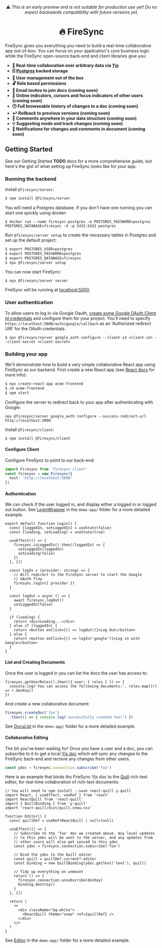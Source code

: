 <p align="center">
⚠️ <em>This is an early preview and is not suitable for production use yet! Do no expect backwards compatibility with future versions yet.</em>
</p>

<h1 align="center">🔥 FireSync</h1>

FireSync gives you everything you need to build a real-time collaborative app out-of-box. You can focus on your application's core business logic while the FireSync open-source back-end and client libraries give you:

* **🚀 Real-time collaboration over arbitrary data via [Yjs](https://github.com/yjs/yjs)**
* **🗄️ [Postgres](https://www.postgresql.org/) backed storage**
* **🧑 User management out of the box**
* **🔓 Role based permissions**
* **📧 Email invites to join docs (coming soon)**
* **👀 Online indicators, cursors and focus indicators of other users (coming soon)**
* **🕒 Full browseable history of changes to a doc (coming soon)**
* **↩️ Rollback to previous versions (coming soon)**
* **💬 Comments anywhere in your data structure (coming soon)**
* **💡 Suggesting mode and track changes (coming soon)**
* **🔔 Notifications for changes and comments in document (coming soon)**

## Getting Started

See our Getting Started **TODO** docs for a more comprehensive guide, but here's the gist of what setting up FireSync looks like for your app.

### Running the backend

Install `@firesync/server`:

```bash
$ npm install @firesync/server
```

You will need a Postgres database. If you don't have one running you can start one quickly using docker:

```
$ docker run --name firesync-postgres -e POSTGRES_PASSWORD=postgres POSTGRES_DATABASE=firesync -d -p 5432:5432 postgres
```

Run `@firesync/server setup` to create the necessary tables in Postgres and set up the default project:

```bash
$ export POSTGRES_USER=postgres
$ export POSTGRES_PASSWORD=postgres
$ export POSTGRES_DATABASE=firesync
$ npx @firesync/server setup
```

You can now start FireSync:

```
$ npx @firesync/server server
```

FireSync will be running at [localhost:5000](http://localhost:5000).

### User authentication

To allow users to log in via Google Oauth, [create some Google OAuth Client Id credentials](https://developers.google.com/workspace/guides/create-credentials#oauth-client-id) and configure them for your project. You'll need to specify `https://localhost:5000/auth/google/callback` as an 'Authorized redirect URI' for the OAuth credentials.

```
$ npx @firesync/server google_auth configure --client-id <client-id> --client-secret <client-secret>
```

### Building your app

We'll demonstrate how to build a very simple collaborative React app using FireSync as our backend. First create a new React app (see [React docs](https://reactjs.org/docs/create-a-new-react-app.html) for more info):

```bash
$ npx create-react-app acme-frontend
$ cd acme-frontend
$ npm start
```

Configure the server to redirect back to your app after authenticating with Google:

```
npx @firesync/server google_auth configure --success-redirect-url http://localhost:3000
```

Install `@firesync/client`:

```bash
$ npm install @firesync/client
```

#### Configure Client

Configure FireSync to point to our back-end:

```ts
import Firesync from 'firesync-client'
const firesync = new Firesync({
  host: 'http://localhost:5000'
})
```

#### Authentication

We can check if the user logged in, and display either a logged in or logged out button. See [LoginWrapper](https://github.com/firesync-org/firesync/blob/main/demo-app/src/LoginWrapper.tsx) in the `demo-app/` folder for a more detailed example.

```tsx
export default function Login() {
  const [loggedIn, setLoggedIn] = useState(false)
  const [loading, setLoading] = useState(true)

  useEffect(() => {
    firesync.isLoggedIn().then((loggedIn) => {
      setLoggedIn(loggedIn)
      setLoading(false)
    })
  }, [])

  const logIn = (provider: string) => {
    // Will redirect to the FireSync server to start the Google
    // OAuth flow
    firesync.logIn({ provider })
  }

  const logOut = async () => {
    await firesync.logOut()
    setLoggedIn(false)
  }

  if (loading) {
    return <div>Loading...</div>
  } else if (loggedIn) {
    return <button onClick={() => logOut()}>Log Out</button>
  } else {
    return <button onClick={() => logIn('google')}>Log in with Google</button>
  }
}

```

#### List and Creating Documents

Once the user is logged in you can list the docs the user has access to:

```tsx
firesync.getUserRoles().then(({ user: { roles } }) => {
  console.log('You can access the following documents:', roles.map((r) => r.docKey))
})
```

And create a new collaborative document:

```ts
firesync.createDoc('foo')
  .then(() => { console.log('successfully created foo!') })
```

See [DocsList](https://github.com/firesync-org/firesync/blob/main/demo-app/src/DocsList.tsx) in the `demo-app/` folder for a more detailed example.

#### Collaborative Editing

The bit you've been waiting for! Once you have a user and a doc, you can subscribe to it to get a local [Yjs doc](https://github.com/yjs/yjs) which will sync any changes to the FireSync back-end and recieve any changes from other users.

```ts
const ydoc = firesync.connection.subscribe('foo')
```

Here is an example that binds ths FireSync Yjs doc to the [Quill](https://github.com/quilljs/quill) rich-text editor, for real-time collaboration of rich-text documents:

```tsx
// You will need to npm install --save react-quill y-quill
import React, { useEffect, useRef } from 'react'
import ReactQuill from 'react-quill'
import { QuillBinding } from 'y-quill'
import 'react-quill/dist/quill.snow.css'

function Editor() {
  const quillRef = useRef<ReactQuill | null>(null)

  useEffect(() => {
    // Subscribe to the 'foo' doc we created above. Any local updates
    // to this ydoc will be sent to the server, and any updates from 
    // other users will also get synced to this ydoc
    const ydoc = firesync.connection.subscribe('foo')

    // Bind the ydoc to the Quill editor
    const quill = quillRef.current?.editor
    const binding = new QuillBinding(ydoc.getText('text'), quill)

    // Tidy up everything on unmount
    return () => {
      firesync.connection.unsubscribe(docKey)
      binding.destroy()
    }
  }, [])

  return (
    <>
      <div className="bg-white">
        <ReactQuill theme="snow" ref={quillRef} />
      </div>
    </>
  )
}
```

See [Editor](https://github.com/firesync-org/firesync/blob/main/demo-app/src/Editor.tsx) in the `demo-app/` folder for a more detailed example.
